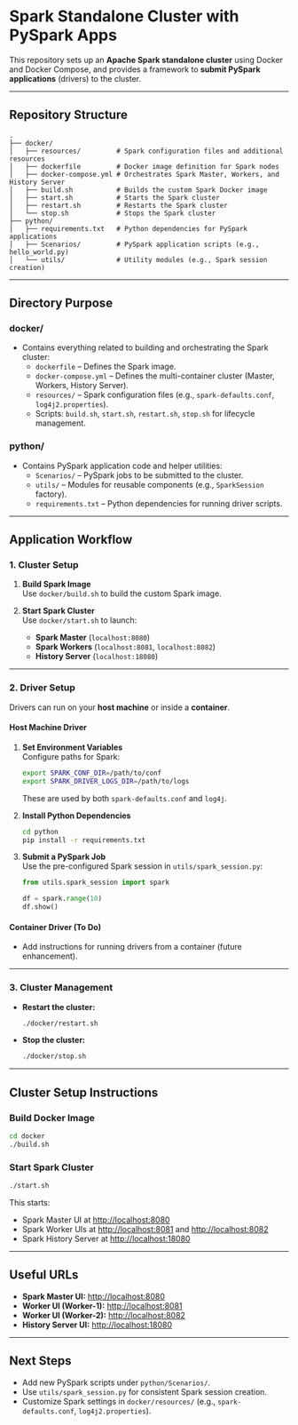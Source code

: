 # Spark Standalone Cluster with PySpark Apps

This repository sets up an **Apache Spark standalone cluster** using Docker and Docker Compose, and provides a framework to **submit PySpark applications** (drivers) to the cluster.

---

## Repository Structure

```
.
├── docker/
│   ├── resources/         # Spark configuration files and additional resources
│   ├── dockerfile         # Docker image definition for Spark nodes
│   ├── docker-compose.yml # Orchestrates Spark Master, Workers, and History Server
│   ├── build.sh           # Builds the custom Spark Docker image
│   ├── start.sh           # Starts the Spark cluster
│   ├── restart.sh         # Restarts the Spark cluster
│   └── stop.sh            # Stops the Spark cluster
├── python/
│   ├── requirements.txt   # Python dependencies for PySpark applications
│   ├── Scenarios/         # PySpark application scripts (e.g., hello_world.py)
│   └── utils/             # Utility modules (e.g., Spark session creation)
```

---

## Directory Purpose

### **docker/**
- Contains everything related to building and orchestrating the Spark cluster:
  - `dockerfile` – Defines the Spark image.
  - `docker-compose.yml` – Defines the multi-container cluster (Master, Workers, History Server).
  - `resources/` – Spark configuration files (e.g., `spark-defaults.conf`, `log4j2.properties`).
  - Scripts: `build.sh`, `start.sh`, `restart.sh`, `stop.sh` for lifecycle management.

### **python/**
- Contains PySpark application code and helper utilities:
  - `Scenarios/` – PySpark jobs to be submitted to the cluster.
  - `utils/` – Modules for reusable components (e.g., `SparkSession` factory).
  - `requirements.txt` – Python dependencies for running driver scripts.

---

## Application Workflow

### **1. Cluster Setup**
1. **Build Spark Image**  
   Use `docker/build.sh` to build the custom Spark image.

2. **Start Spark Cluster**  
   Use `docker/start.sh` to launch:
   - **Spark Master** (`localhost:8080`)
   - **Spark Workers** (`localhost:8081`, `localhost:8082`)
   - **History Server** (`localhost:18080`)

---

### **2. Driver Setup**
Drivers can run on your **host machine** or inside a **container**.

#### **Host Machine Driver**
1. **Set Environment Variables**  
   Configure paths for Spark:
   ```bash
   export SPARK_CONF_DIR=/path/to/conf
   export SPARK_DRIVER_LOGS_DIR=/path/to/logs
   ```
   These are used by both `spark-defaults.conf` and `log4j`.

2. **Install Python Dependencies**  
   ```bash
   cd python
   pip install -r requirements.txt
   ```

3. **Submit a PySpark Job**  
   Use the pre-configured Spark session in `utils/spark_session.py`:
   ```python
   from utils.spark_session import spark

   df = spark.range(10)
   df.show()
   ```

#### **Container Driver (To Do)**
- Add instructions for running drivers from a container (future enhancement).

---

### **3. Cluster Management**
- **Restart the cluster:**  
  ```bash
  ./docker/restart.sh
  ```
- **Stop the cluster:**  
  ```bash
  ./docker/stop.sh
  ```

---

## Cluster Setup Instructions

### **Build Docker Image**
```bash
cd docker
./build.sh
```

### **Start Spark Cluster**
```bash
./start.sh
```

This starts:
- Spark Master UI at [http://localhost:8080](http://localhost:8080)
- Spark Worker UIs at [http://localhost:8081](http://localhost:8081) and [http://localhost:8082](http://localhost:8082)
- Spark History Server at [http://localhost:18080](http://localhost:18080)

---

## Useful URLs
- **Spark Master UI:** [http://localhost:8080](http://localhost:8080)
- **Worker UI (Worker-1):** [http://localhost:8081](http://localhost:8081)
- **Worker UI (Worker-2):** [http://localhost:8082](http://localhost:8082)
- **History Server UI:** [http://localhost:18080](http://localhost:18080)

---

## Next Steps
- Add new PySpark scripts under `python/Scenarios/`.
- Use `utils/spark_session.py` for consistent Spark session creation.
- Customize Spark settings in `docker/resources/` (e.g., `spark-defaults.conf`, `log4j2.properties`).
